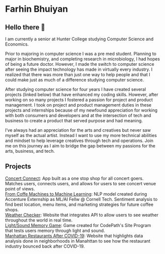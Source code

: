 # Farhin Bhuiyan

## Hello there 👋

I am currently a senior at Hunter College studying Computer Science and Economics. 

Prior to majoring in computer science I was a pre med student. Planning to major in biochemistry, and completing research in microbiology, I had hopes of being a future doctor. However, I made the switch to computer science after seeing the impact technology has made in virtually every industry. I realized that there was more than just one way to help people and that I could make just as much of a difference studying computer science. 

After studying computer science for four years I have created several projects (linked below) that have enhanced my coding skills. However, after working on so many projects I fostered a passion for project and product management. I took on project and product management duties in these projects and internships because of my newfound appreciation for working with both consumers and developers and at the intersection of tech and business to create a product that served purpose and had meaning. 

I’ve always had an appreciation for the arts and creatives but never saw myself as the actual artist. Instead I want to use my more technical abilities and mindset to help leverage creatives through tech and operations. Join me on this journey as I aim to bridge the gap between my passions for the arts, business, and tech.

## Projects 
[Concert Connect](https://github.com/JakeMartin336/CSCI-499-Capstone-Project): App built as a one stop shop for all concert goers. Matches users, connects users, and allows for users to see concert venue point of views. <br>
[From Coffe Machines to Machine Learning](https://docs.google.com/presentation/d/1HT_YZC1p3hDsCz-C052nWBRBmZGN9oj5aAApplS2vvM/edit?usp=sharing): NLP model created during Accenture Externship as ML/AI Fellw @ Cornell Tech. Sentiment analysis to find best location, menu items, and marketing strategies for future coffee shops. <br>
[Weather Checker](https://github.com/farhin-bhuiyan/weather-checker): Website that integrates API to allow users to see weather throughout the world in real time. <br>
[Light/Sound Memory Game](https://github.com/farhin-bhuiyan/light-and-sound-memory-game): Game created for CodePath's Site Program that tests users memory through light and sound. <br>
[Manhattan Restaurants After COVID-19](https://github.com/farhin-bhuiyan/Manhattan/blob/gh-pages/index.md): Website that highlights data analysis done in neighborhoods in Manahttan to see how the restaurant industry bounced back after COVID-19. 


